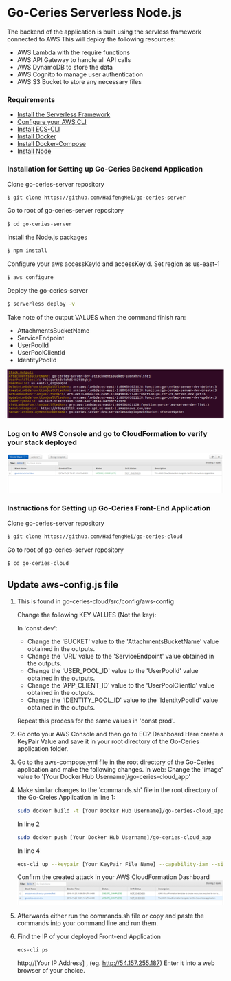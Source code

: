 # Go-Ceries Serverless Node.js
The backend of the application is built using the servless framework connected to AWS
This will deploy the following resources:
* AWS Lambda with the require functions
* AWS API Gateway to handle all API calls
* AWS DynamoDB to store the data
* AWS Cognito to manage user authentication
* AWS S3 Bucket to store any necessary files


### Requirements

- [Install the Serverless Framework](https://serverless.com/framework/docs/providers/aws/guide/installation/)
- [Configure your AWS CLI](https://serverless.com/framework/docs/providers/aws/guide/credentials/)
- [Install ECS-CLI](https://docs.aws.amazon.com/AmazonECS/latest/developerguide/ECS_CLI_installation.html)
- [Install Docker](https://docs.docker.com/install/)
- [Install Docker-Compose](https://docs.docker.com/compose/install/)
- [Install Node](https://nodejs.org/en/)

### Installation for Setting up Go-Ceries Backend Application

Clone go-ceries-server repository

``` bash
$ git clone https://github.com/HaifengMei/go-ceries-server
```
Go to root of go-ceries-server repository 

``` bash
$ cd go-ceries-server
```
Install the Node.js packages

``` bash
$ npm install
```

Configure your aws accessKeyId and accessKeyId. Set region as us-east-1 
``` bash
$ aws configure
```

Deploy the go-ceries-server

``` bash
$ serverless deploy -v
```

Take note of the output VALUES when the command finish ran:
* AttachmentsBucketName
* ServiceEndpoint
* UserPoolId
* UserPoolClientId
* IdentityPoolId

![Servless Output](https://github.com/HaifengMei/go-ceries-server/blob/master/Screenshots/Serverless%20Deploy%20Outputspng.png?raw=true)

### Log on to AWS Console and go to CloudFormation to verify your stack deployed
![CloudFormation Serverless Stack](https://github.com/HaifengMei/go-ceries-server/blob/master/Screenshots/Deploy%20Serverless%20stack.PNG?raw=true)

### Instructions for Setting up Go-Ceries Front-End Application

Clone go-ceries-server repository

``` bash
$ git clone https://github.com/HaifengMei/go-ceries-cloud
```
Go to root of go-ceries-server repository 

``` bash
$ cd go-ceries-cloud
```

## Update aws-config.js file
1. This is found in go-ceries-cloud/src/config/aws-config

    Change the following KEY VALUES (Not the key):

    In 'const dev': 
    
    * Change the 'BUCKET' value to the 'AttachmentsBucketName' value obtained in the outputs.
    * Change the 'URL' value to the 'ServiceEndpoint' value obtained in the outputs.
    * Change the 'USER_POOL_ID' value to the 'UserPoolId' value obtained in the outputs.
    * Change the 'APP_CLIENT_ID' value to the 'UserPoolClientId' value obtained in the outputs.
    * Change the 'IDENTITY_POOL_ID' value to the 'IdentityPoolId' value obtained in the outputs.
        
    Repeat this process for the same values in 'const prod'.
        
2. Go onto your AWS Console and then go to EC2 Dashboard
    Here create a KeyPair Value and save it in your root directory of the Go-Ceries application folder.

3. Go to the aws-compose.yml file in the root directory of the Go-Ceries application and make the following changes.
    In web:
        Change the 'image' value to '[Your Docker Hub Username]/go-ceries-cloud_app'

4. Make similar changes to the 'commands.sh' file in the root directory of the Go-Creies Application
    In line 1:
    ``` bash
    sudo docker build -t [Your Docker Hub Username]/go-ceries-cloud_app
    ```
    
    In line 2
    ``` bash
    sudo docker push [Your Docker Hub Username]/go-ceries-cloud_app
    ```
    
    In line 4
    ``` bash
    ecs-cli up --keypair [Your KeyPair File Name] --capability-iam --size 2 --instance-type t2.micro
    ```
    
    Confirm the created attack in your AWS CloudFormation Dashboard
    ![CloudFormation Serverless Stack](https://github.com/HaifengMei/go-ceries-server/blob/master/Screenshots/Frontend%20App%20Stack.PNG?raw=true)
        
4. Afterwards either run the commands.sh file or copy and paste the commands into your command line and run them.

5. Find the IP of your deployed Front-end Application
    ``` bash
    ecs-cli ps
    ```
    http://[Your IP Address] , (eg. http://54.157.255.187)
    Enter it into a web browser of your choice.
    


